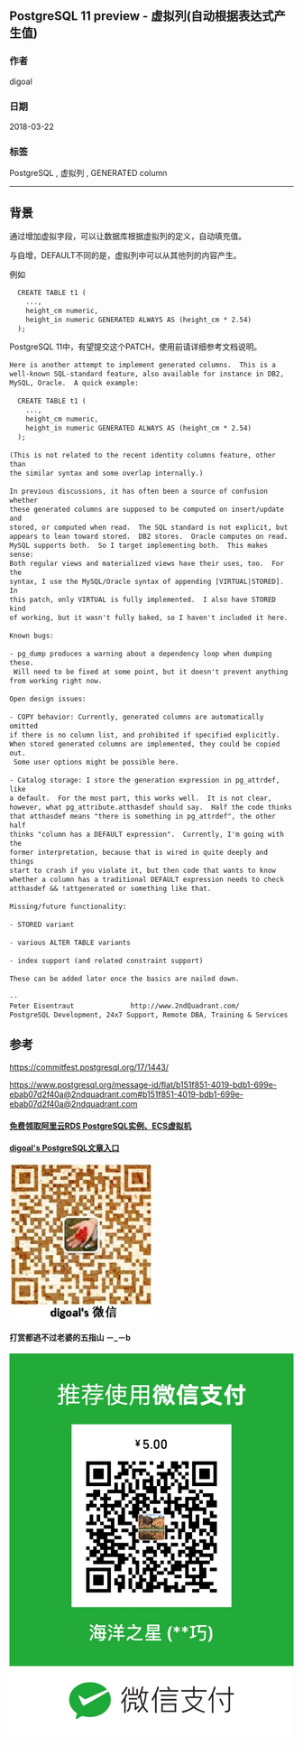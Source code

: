 ## PostgreSQL 11 preview - 虚拟列(自动根据表达式产生值)  
          
### 作者          
digoal          
          
### 日期          
2018-03-22          
          
### 标签          
PostgreSQL , 虚拟列 , GENERATED column     
          
----          
          
## 背景        
通过增加虚拟字段，可以让数据库根据虚拟列的定义，自动填充值。  
  
与自增，DEFAULT不同的是，虚拟列中可以从其他列的内容产生。  
  
例如  
  
```  
  CREATE TABLE t1 (  
    ...,  
    height_cm numeric,  
    height_in numeric GENERATED ALWAYS AS (height_cm * 2.54)  
  );  
```  
  
PostgreSQL 11中，有望提交这个PATCH，使用前请详细参考文档说明。     
  
```  
Here is another attempt to implement generated columns.  This is a  
well-known SQL-standard feature, also available for instance in DB2,  
MySQL, Oracle.  A quick example:  
  
  CREATE TABLE t1 (  
    ...,  
    height_cm numeric,  
    height_in numeric GENERATED ALWAYS AS (height_cm * 2.54)  
  );  
  
(This is not related to the recent identity columns feature, other than  
the similar syntax and some overlap internally.)  
  
In previous discussions, it has often been a source of confusion whether  
these generated columns are supposed to be computed on insert/update and  
stored, or computed when read.  The SQL standard is not explicit, but  
appears to lean toward stored.  DB2 stores.  Oracle computes on read.  
MySQL supports both.  So I target implementing both.  This makes sense:  
Both regular views and materialized views have their uses, too.  For the  
syntax, I use the MySQL/Oracle syntax of appending [VIRTUAL|STORED].  In  
this patch, only VIRTUAL is fully implemented.  I also have STORED kind  
of working, but it wasn't fully baked, so I haven't included it here.  
  
Known bugs:  
  
- pg_dump produces a warning about a dependency loop when dumping these.  
 Will need to be fixed at some point, but it doesn't prevent anything  
from working right now.  
  
Open design issues:  
  
- COPY behavior: Currently, generated columns are automatically omitted  
if there is no column list, and prohibited if specified explicitly.  
When stored generated columns are implemented, they could be copied out.  
 Some user options might be possible here.  
  
- Catalog storage: I store the generation expression in pg_attrdef, like  
a default.  For the most part, this works well.  It is not clear,  
however, what pg_attribute.atthasdef should say.  Half the code thinks  
that atthasdef means "there is something in pg_attrdef", the other half  
thinks "column has a DEFAULT expression".  Currently, I'm going with the  
former interpretation, because that is wired in quite deeply and things  
start to crash if you violate it, but then code that wants to know  
whether a column has a traditional DEFAULT expression needs to check  
atthasdef && !attgenerated or something like that.  
  
Missing/future functionality:  
  
- STORED variant  
  
- various ALTER TABLE variants  
  
- index support (and related constraint support)  
  
These can be added later once the basics are nailed down.  
  
--   
Peter Eisentraut              http://www.2ndQuadrant.com/  
PostgreSQL Development, 24x7 Support, Remote DBA, Training & Services  
```  
  
  
    
    
## 参考    
https://commitfest.postgresql.org/17/1443/  
  
  
https://www.postgresql.org/message-id/flat/b151f851-4019-bdb1-699e-ebab07d2f40a@2ndquadrant.com#b151f851-4019-bdb1-699e-ebab07d2f40a@2ndquadrant.com  
  
  
  
  
  
  
  
  
  
  
  
  
  
#### [免费领取阿里云RDS PostgreSQL实例、ECS虚拟机](https://free.aliyun.com/ "57258f76c37864c6e6d23383d05714ea")
  
  
#### [digoal's PostgreSQL文章入口](https://github.com/digoal/blog/blob/master/README.md "22709685feb7cab07d30f30387f0a9ae")
  
  
![digoal's weixin](../pic/digoal_weixin.jpg "f7ad92eeba24523fd47a6e1a0e691b59")
  
  
  
  
  
  
#### 打赏都逃不过老婆的五指山 －_－b  
![wife's weixin ds](../pic/wife_weixin_ds.jpg "acd5cce1a143ef1d6931b1956457bc9f")
  
